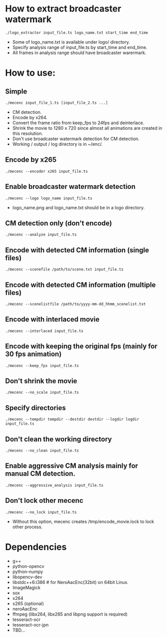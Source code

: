 # How to extract broadcaster watermark
    ./logo_extractor input_file.ts logo_name.txt start_time end_time
* Some of logo\_name.txt is available under logo/ directory.
* Specify analysis range of input\_file.ts by start\_time and end\_time.
* All frames in analysis range should have broadcaster warermark.

# How to use:

## Simple
    ./mecenc input_file_1.ts [input_file_2.ts ...]
* CM detection.
* Encode by x264.
* Convert the frame ratio from keep\_fps to 24fps and deinterlace.
* Shrink the movie to 1280 x 720 since almost all animations are created in this resolution.
* Don't use broadcaster watermark detection for CM detection.
* Working / output / log directory is in ~/enc/.

## Encode by x265
    ./mecenc --encoder x265 input_file.ts

## Enable broadcaster watermark detection
    ./mecenc --logo logo_name input_file.ts
* logo\_name.png and logo\_name.txt should be in a logo directory.

## CM detection only (don't encode)
    ./mecenc --analyze input_file.ts

## Encode with detected CM information (single files)
    ./mecenc --scenefile /path/to/scene.txt input_file.ts

## Encode with detected CM information (multiple files)
    ./mecenc --scenelistfile /path/to/yyyy-mm-dd_hhmm_scenelist.txt

## Encode with interlaced movie
    ./mecenc --interlaced input_file.ts

## Encode with keeping the original fps (mainly for 30 fps animation)
    ./mecenc --keep_fps input_file.ts

## Don't shrink the movie
    ./mecenc --no_scale input_file.ts

## Specify directories
    ./mecenc --tempdir tempdir --destdir destdir --logdir logdir input_file.ts

## Don't clean the working directory
    ./mecenc --no_clean input_file.ts

## Enable aggressive CM analysis mainly for manual CM detection.
    ./mecenc --aggressive_analysis input_file.ts

## Don't lock other mecenc
    ./mecenc --no_lock input_file.ts
* Without this option, mecenc creates /tmp/encode\_movie.lock to lock other process.

# Dependencies
* g++
* python-opencv
* python-numpy
* libopencv-dev
* libstdc++6:i386  # for NeroAacEnc(32bit) on 64bit Linux.
* ImageMagick
* sox
* x264
* x265 (optional)
* neroAacEnc
* ffmpeg (libx264, libx265 and libpng support is required)
* tesseract-ocr
* tesseract-ocr-jpn
* TBD...
